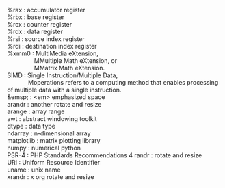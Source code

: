 %rax : accumulator register  
%rbx : base register  
%rcx : counter register  
%rdx : data register  
%rsi : source index register  
%rdi : destination index register  
%xmm0      : MultiMedia eXtension,  
&ensp;&ensp;&ensp;&ensp;&ensp;&ensp;&ensp;&ensp;&ensp;MMultiple Math eXtension, or  
&ensp;&ensp;&ensp;&ensp;&ensp;&ensp;&ensp;&ensp;&ensp;MMatrix Math eXtension.  
SIMD       : Single Instruction/Multiple Data,  
&ensp;&ensp;&ensp;&ensp;&ensp;&ensp;&ensp;Moperations refers to a computing method that enables processing of multiple data with a single instruction.  
\&emsp;    : \<em> emphasized space  
arandr     : another rotate and resize  
arange     : array range  
awt        : abstract windowing toolkit  
dtype      : data type  
ndarray    : n-dimensional array  
matplotlib : matrix plotting library  
numpy      : numerical python  
PSR-4      : PHP Standards Recommendations 4 
randr      : rotate and resize  
URI        : Uniform Resource Identifier  
uname      : unix name  
xrandr     : x org rotate and resize  
